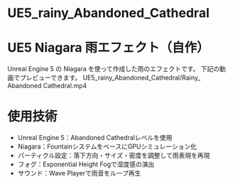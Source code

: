 # UE5_rainy_Abandoned_Cathedral

# UE5 Niagara 雨エフェクト（自作）
Unreal Engine 5 の Niagara を使って作成した雨のエフェクトです。
下記の動画でプレビューできます。
UE5_rainy_Abandoned_Cathedral/Rainy_ Abandoned Cathedral.mp4

# 使用技術
- Unreal Engine 5：Abandoned Cathedralレベルを使用
- Niagara：FountainシステムをベースにGPUシミュレーション化
- パーティクル設定：落下方向・サイズ・密度を調整して雨表現を再現
- フォグ：Exponential Height Fogで湿度感の演出
- サウンド：Wave Playerで雨音をループ再生
